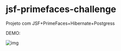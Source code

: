 # jsf-primefaces-challenge
Projeto com JSF+PrimeFaces+Hibernate+Postgress

DEMO:

![img](https://i.ibb.co/pv2bQf8/demo-sistem.gif)

